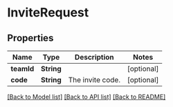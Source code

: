 # InviteRequest

## Properties
Name | Type | Description | Notes
------------ | ------------- | ------------- | -------------
**teamId** | **String** |  | [optional] 
**code** | **String** | The invite code. | [optional] 

[[Back to Model list]](../README.md#documentation-for-models) [[Back to API list]](../README.md#documentation-for-api-endpoints) [[Back to README]](../README.md)


